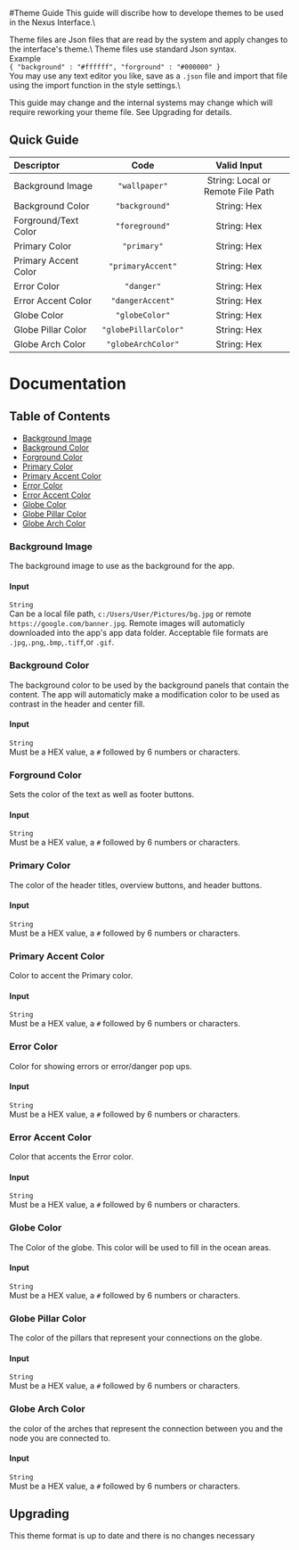 #Theme Guide
This guide will discribe how to develope themes to be used in the Nexus Interface.\

Theme files are Json files that are read by the system and apply changes to the interface's theme.\ 
Theme files use standard Json syntax.\
Example\
`
{
    "background" : "#ffffff",
    "forground" : "#000000"
}
`\
You may use any text editor you like, save as a `.json` file and import that file using the import function in the style settings.\

This guide may change and the internal systems may change which will require reworking your theme file.  See Upgrading for details. 

## Quick Guide
| Descriptor                    | Code                 | Valid Input                       |
|:----------------------------- |:--------------------:|:---------------------------------:|
| Background Image              | `"wallpaper"`        | String: Local or Remote File Path |
| Background Color              | `"background"`       | String: Hex                       |
| Forground/Text Color          | `"foreground"`       | String: Hex                       |
| Primary Color                 | `"primary"`          | String: Hex                       |
| Primary Accent Color          | `"primaryAccent"`    | String: Hex                       |
| Error Color                   | `"danger"`           | String: Hex                       |
| Error Accent Color            | `"dangerAccent"`     | String: Hex                       |
| Globe Color                   | `"globeColor"`       | String: Hex                       |
| Globe Pillar Color            | `"globePillarColor"` | String: Hex                       |
| Globe Arch Color              | `"globeArchColor"`   | String: Hex                       |

# Documentation

## Table of Contents
-   [Background Image][1]
-   [Background Color][2]
-   [Forground Color][3]
-   [Primary Color][4]
-   [Primary Accent Color][5]
-   [Error Color][6]
-   [Error Accent Color][7]
-   [Globe Color][8]
-   [Globe Pillar Color][9]
-   [Globe Arch Color][10]

### Background Image
The background image to use as the background for the app.
#### Input
`String`\
Can be a local file path, `c:/Users/User/Pictures/bg.jpg` or remote `https://google.com/banner.jpg`.
Remote images will automaticly downloaded into the app's app data folder.
Acceptable file formats are `.jpg`,`.png`,`.bmp`,`.tiff`,or `.gif`.

### Background Color
The background color to be used by the background panels that contain the content. The app will automaticly make a modification color to be used as contrast in the header and center fill. 
#### Input
`String`\
Must be a HEX value, a `#` followed by 6 numbers or characters.

### Forground Color
Sets the color of the text as well as footer buttons.
#### Input
`String`\
Must be a HEX value, a `#` followed by 6 numbers or characters.

### Primary Color
The color of the header titles, overview buttons, and header buttons.
#### Input
`String`\
Must be a HEX value, a `#` followed by 6 numbers or characters.

### Primary Accent Color
Color to accent the Primary color.
#### Input
`String`\
Must be a HEX value, a `#` followed by 6 numbers or characters.

### Error Color
Color for showing errors or error/danger pop ups.
#### Input
`String`\
Must be a HEX value, a `#` followed by 6 numbers or characters.

### Error Accent Color
Color that accents the Error color. 
#### Input
`String`\
Must be a HEX value, a `#` followed by 6 numbers or characters.

### Globe Color
The Color of the globe. This color will be used to fill in the ocean areas. 
#### Input
`String`\
Must be a HEX value, a `#` followed by 6 numbers or characters.

### Globe Pillar Color
The color of the pillars that represent your connections on the globe.
#### Input
`String`\
Must be a HEX value, a `#` followed by 6 numbers or characters.

### Globe Arch Color
the color of the arches that represent the connection between you and the node you are connected to. 
#### Input
`String`\
Must be a HEX value, a `#` followed by 6 numbers or characters.

## Upgrading
This theme format is up to date and there is no changes necessary 

[1]: #background-image
[2]: #background-color
[3]: #forground-color
[4]: #primary-color
[5]: #primary-accent-color
[6]: #error-color
[7]: #error-accent-color
[8]: #globe-color
[9]: #globe-pillar-color
[10]: #globe-arch-color